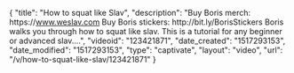 {
    "title": "How to squat like Slav",
    "description": "Buy Boris merch: https:\/\/www.weslav.com Buy Boris stickers: http:\/\/bit.ly\/BorisStickers Boris walks you through how to squat like slav. This is a tutorial for any beginner or advanced slav....",
    "videoid": "123421871",
    "date_created": "1517293153",
    "date_modified": "1517293153",
    "type": "captivate",
    "layout": "video",
    "url": "\/v\/how-to-squat-like-slav\/123421871"
}